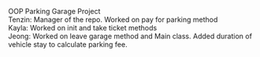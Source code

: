 OOP Parking Garage Project<br />
Tenzin: Manager of the repo. Worked on pay for parking method<br />
Kayla: Worked on init and take ticket methods<br />
Jeong: Worked on leave garage method and Main class. Added duration of vehicle stay to calculate parking fee.<br />
